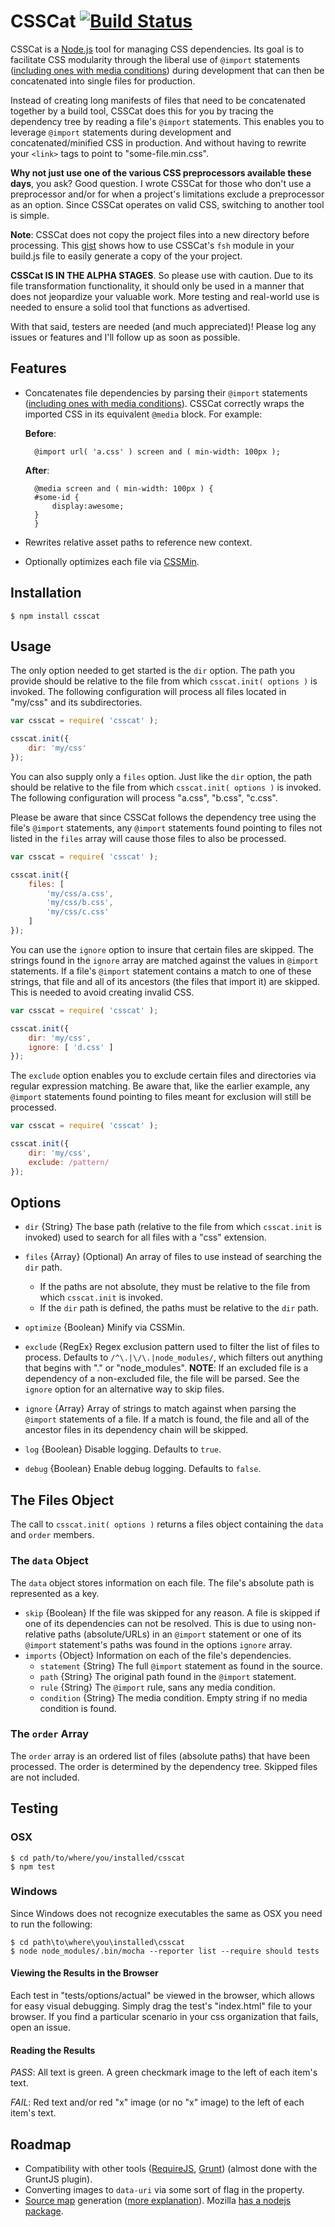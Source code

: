 # CSSCat [![Build Status](https://travis-ci.org/ryanfitzer/csscat.png?branch=master)](https://travis-ci.org/ryanfitzer/csscat) #

CSSCat is a [Node.js][nodejs] tool for managing CSS dependencies. Its goal is to facilitate CSS modularity through the liberal use of `@import` statements ([including ones with media conditions][mqs]) during development that can then be concatenated into single files for production.

Instead of creating long manifests of files that need to be concatenated together by a build tool, CSSCat does this for you by tracing the dependency tree by reading a file's `@import` statements. This enables you to leverage `@import` statements during development and concatenated/minified CSS in production. And without having to rewrite your `<link>` tags to point to "some-file.min.css".

**Why not just use one of the various CSS preprocessors available these days**, you ask? Good question. I wrote CSSCat for those who don't use a preprocessor and/or for when a project's limitations exclude a preprocessor as an option. Since CSSCat operates on valid CSS, switching to another tool is simple.

**Note**: CSSCat does not copy the project files into a new directory before processing. This [gist][copy-files] shows how to use CSSCat's `fsh` module in your build.js file to easily generate a copy of the your project.

**CSSCat IS IN THE ALPHA STAGES**. So please use with caution. Due to its file transformation functionality, it should only be used in a manner that does not jeopardize your valuable work. More testing and real-world use is needed to ensure a solid tool that functions as advertised.

With that said, testers are needed (and much appreciated)! Please log any issues or features and I'll follow up as soon as possible.


## Features ##

- Concatenates file dependencies by parsing their `@import` statements ([including ones with media conditions][mqs]). CSSCat correctly wraps the imported CSS in its equivalent `@media` block. For example:

    **Before**:

        @import url( 'a.css' ) screen and ( min-width: 100px );


    **After**:

        @media screen and ( min-width: 100px ) {
        #some-id {
            display:awesome;
        }       
        }

- Rewrites relative asset paths to reference new context.
- Optionally optimizes each file via [CSSMin][CSSMin].


## Installation ##

    $ npm install csscat


## Usage ##

The only option needed to get started is the `dir` option. The path you provide should be relative to the file from which `csscat.init( options )` is invoked. The following configuration will process all files located in "my/css" and its subdirectories.

```js
var csscat = require( 'csscat' );

csscat.init({
    dir: 'my/css'
});
```

You can also supply only a `files` option. Just like the `dir` option, the path should be relative to the file from which `csscat.init( options )` is invoked. The following configuration will process "a.css", "b.css", "c.css".

Please be aware that since CSSCat follows the dependency tree using the file's `@import` statements, any `@import` statements found pointing to files not listed in the `files` array will cause those files to also be processed.

```js
var csscat = require( 'csscat' );

csscat.init({
    files: [
        'my/css/a.css',
        'my/css/b.css',
        'my/css/c.css'
    ]
});
```

You can use the `ignore` option to insure that certain files are skipped. The strings found in the `ignore` array are matched against the values in `@import` statements. If a file's `@import` statement contains a match to one of these strings, that file and all of its ancestors (the files that import it) are skipped. This is needed to avoid creating invalid CSS.

```js
var csscat = require( 'csscat' );

csscat.init({
    dir: 'my/css',
    ignore: [ 'd.css' ]
});
```

The `exclude` option enables you to exclude certain files and directories via regular expression matching. Be aware that, like the earlier example,  any `@import` statements found pointing to files meant for exclusion will still be processed.

```js
var csscat = require( 'csscat' );

csscat.init({
    dir: 'my/css',
    exclude: /pattern/
});
```


## Options ##

- `dir` {String} The base path (relative to the file from which `csscat.init` is invoked) used to search for all files with a "css" extension.

- `files` {Array} (Optional) An array of files to use instead of searching the `dir` path.   

    - If the paths are not absolute, they must be relative to the file from which `csscat.init` is invoked.
    - If the `dir` path is defined, the paths must be relative to the `dir` path.

- `optimize` {Boolean} Minify via CSSMin.

- `exclude` {RegEx} Regex exclusion pattern used to filter the list of files to process. Defaults to `/^\.|\/\.|node_modules/`, which filters out anything that begins with "." or "node_modules". **NOTE**: If an excluded file is a dependency of a non-excluded file, the file will be parsed. See the `ignore` option for an alternative way to skip files.

- `ignore` {Array} Array of strings to match against when parsing the `@import` statements of a file. If a match is found, the file and all of the ancestor files in its dependency chain will be skipped.

- `log` {Boolean} Disable logging. Defaults to `true`.

- `debug` {Boolean} Enable debug logging. Defaults to `false`.


## The Files Object ##

The call to `csscat.init( options )` returns a files object containing the `data` and `order` members.

### The `data` Object ###

The `data` object stores information on each file. The file's absolute path is represented as a key.

- `skip` {Boolean} If the file was skipped for any reason. A file is skipped if one of its dependencies can not be resolved. This is due to using non-relative paths (absolute/URLs) in an `@import` statement or one of its `@import` statement's paths was found in the options `ignore` array.
- `imports` {Object} Information on each of the file's dependencies.
    - `statement` {String} The full `@import` statement as found in the source.
    - `path` {String} The original path found in the `@import` statement.
    - `rule` {String} The `@import` rule, sans any media condition.
    - `condition` {String} The media condition. Empty string if no media condition is found.

### The `order` Array ###

The `order` array is an ordered list of files (absolute paths) that have been processed. The order is determined by the dependency tree. Skipped files are not included.


## Testing ##

### OSX ###

    $ cd path/to/where/you/installed/csscat
    $ npm test

### Windows ###

Since Windows does not recognize executables the same as OSX you need to run the following:

    $ cd path\to\where\you\installed\csscat
    $ node node_modules/.bin/mocha --reporter list --require should tests

#### Viewing the Results in the Browser ####

Each test in "tests/options/actual" be viewed in the browser, which allows for easy visual debugging. Simply drag the test's "index.html" file to your browser. If you find a particular scenario in your css organization that fails, open an issue.

#### Reading the Results ####

*PASS*: All text is green. A green checkmark image to the left of each item's text.

*FAIL*: Red text and/or red "x" image (or no "x" image) to the left of each item's text.


## Roadmap ##

- Compatibility with other tools ([RequireJS][requirejs], [Grunt][grunt]) (almost done with the GruntJS plugin).
- Converting images to `data-uri` via some sort of flag in the property.
- [Source map][source-maps-html5rocks] generation ([more explanation][source-maps-snugug]). Mozilla [has a nodejs package][moz-source-map].


[nodejs]: http://nodejs.org/
[mqs]: http://www.w3.org/TR/css3-mediaqueries/#media0
[copy-files]: https://gist.github.com/ryanfitzer/5202101
[CSSMin]: https://github.com/yui/ycssmin
[requirejs]: http://requirejs.org/
[grunt]: http://gruntjs.com/
[data-uri]:https://developer.mozilla.org/en-US/docs/data_URIs
[source-maps-html5rocks]:http://www.html5rocks.com/en/tutorials/developertools/sourcemaps/
[moz-source-map]: https://github.com/mozilla/source-map
[source-maps-snugug]:http://snugug.com/musings/debugging-sass-source-maps
